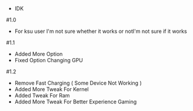 - IDK

#1.0
- For ksu user I'm not sure whether it works or notI'm not sure if it works  

#1.1
- Added More Option
- Fixed Option Changing GPU

#1.2
- Remove Fast Charging ( Some Device Not Working )
- Added More Tweak For Kernel
- Added Tweak For Ram
- Added More Tweak For Better Experience Gaming

